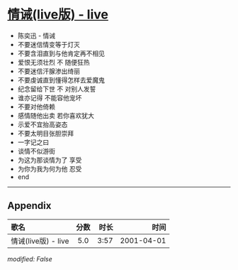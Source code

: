 # [情诫(live版) - live](https://music.163.com/song?id=26075115)

* 陈奕迅 - 情诫
* 不要迷信情变等于灯灭
* 不要含泪直到与他肯定再不相见
* 爱恨无须壮烈  不  随便狂热
* 不要迷信汗腺渗出绮丽
* 不要虔诚直到懂得怎样去爱魔鬼
* 纪念留给下世  不  对别人发誓
* 谁亦记得  不能容他宠坏
* 不要对他倚赖
* 感情随他出卖  若你喜欢犹大
* 示爱不宜抬高姿态
* 不要太明目张胆崇拜
* 一字记之曰
* 谈情不似游街
* 为这为那谈情为了  享受
* 为你为我为何为他  忍受
* end


---

## Appendix

|歌名|分数|时长|时间|
|:---|:---:|---:|---:|
|情诫(live版) - live|5.0|3:57|2001-04-01

*modified: False*